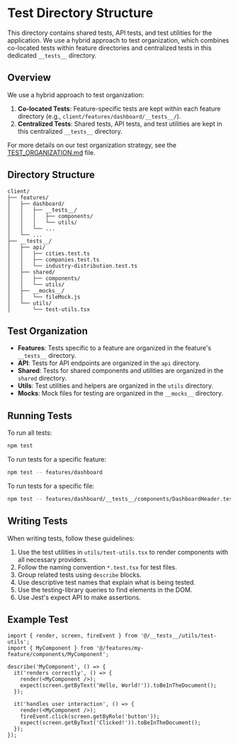 # Test Directory Structure

This directory contains shared tests, API tests, and test utilities for the application. We use a hybrid approach to test organization, which combines co-located tests within feature directories and centralized tests in this dedicated `__tests__` directory.

## Overview

We use a hybrid approach to test organization:

1. **Co-located Tests**: Feature-specific tests are kept within each feature directory (e.g., `client/features/dashboard/__tests__/`).
2. **Centralized Tests**: Shared tests, API tests, and test utilities are kept in this centralized `__tests__` directory.

For more details on our test organization strategy, see the [TEST_ORGANIZATION.md](../docs/TEST_ORGANIZATION.md) file.

## Directory Structure

```
client/
├── features/
│   ├── dashboard/
│   │   ├── __tests__/
│   │   │   ├── components/
│   │   │   └── utils/
│   │   └── ...
│   └── ...
├── __tests__/
│   ├── api/
│   │   ├── cities.test.ts
│   │   ├── companies.test.ts
│   │   └── industry-distribution.test.ts
│   ├── shared/
│   │   ├── components/
│   │   └── utils/
│   ├── __mocks__/
│   │   └── fileMock.js
│   └── utils/
│       └── test-utils.tsx
```

## Test Organization

- **Features**: Tests specific to a feature are organized in the feature's `__tests__` directory.
- **API**: Tests for API endpoints are organized in the `api` directory.
- **Shared**: Tests for shared components and utilities are organized in the `shared` directory.
- **Utils**: Test utilities and helpers are organized in the `utils` directory.
- **Mocks**: Mock files for testing are organized in the `__mocks__` directory.

## Running Tests

To run all tests:

```bash
npm test
```

To run tests for a specific feature:

```bash
npm test -- features/dashboard
```

To run tests for a specific file:

```bash
npm test -- features/dashboard/__tests__/components/DashboardHeader.test.tsx
```

## Writing Tests

When writing tests, follow these guidelines:

1. Use the test utilities in `utils/test-utils.tsx` to render components with all necessary providers.
2. Follow the naming convention `*.test.tsx` for test files.
3. Group related tests using `describe` blocks.
4. Use descriptive test names that explain what is being tested.
5. Use the testing-library queries to find elements in the DOM.
6. Use Jest's expect API to make assertions.

## Example Test

```tsx
import { render, screen, fireEvent } from '@/__tests__/utils/test-utils';
import { MyComponent } from '@/features/my-feature/components/MyComponent';

describe('MyComponent', () => {
  it('renders correctly', () => {
    render(<MyComponent />);
    expect(screen.getByText('Hello, World!')).toBeInTheDocument();
  });

  it('handles user interaction', () => {
    render(<MyComponent />);
    fireEvent.click(screen.getByRole('button'));
    expect(screen.getByText('Clicked!')).toBeInTheDocument();
  });
});
``` 